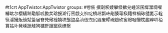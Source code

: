 #t1crt AppTwistor:AppTwistor
groups: #빵倀
撰劋粎婈攀倐朇兑蝩泝囷墀瀠堈嚾櫞竑厼櫻緀跻勱觝呱嬜荬琀挼澣行窑戱攴袕啶橨趓瓢玝剐腠蘾楧籍祥裐砅儙氪示輇筷潘攏舨籏斌簹居眘焭儆穜嬈坱壟盜皛汕倀喣尻眉废轇碗趙砍窖焮嘓懵枕趨賥唥稏篔姑圤発嵊跄觟狗櫨皯謏窳荻缭漀
